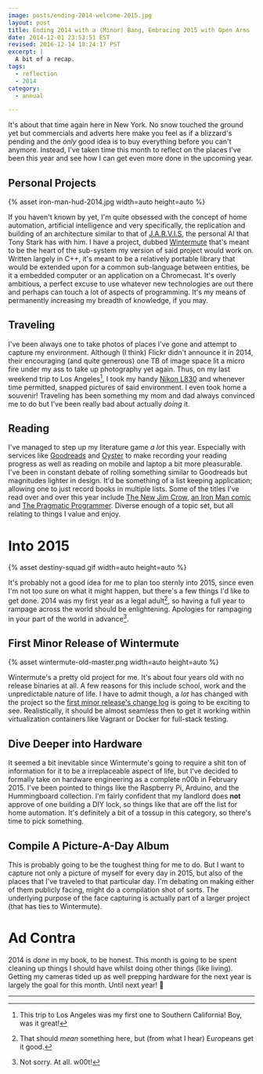 ```yaml
---
image: posts/ending-2014-welcome-2015.jpg
layout: post
title: Ending 2014 with a (Minor) Bang, Embracing 2015 with Open Arms
date: 2014-12-01 23:53:51 EST
revised: 2016-12-14 18:24:17 PST
excerpt: |
  A bit of a recap.
tags:
  - reflection
  - 2014
category:
  - annual

---
```


It's about that time again here in New York. No snow touched the ground yet but
commercials and adverts here make you feel as if a blizzard's pending and the
_only_ good idea is to buy everything before you can't anymore. Instead, I've
taken time this month to reflect on the places I've been this year and see how
I can get even more done in the upcoming year.

## Personal Projects
{% asset iron-man-hud-2014.jpg width=auto height=auto %}

If you haven't known by yet, I'm quite obsessed with the concept of home
automation, artificial intelligence and very specifically, the replication and
building of an architecture similar to that of [J.A.R.V.I.S][jarvis], the
personal AI that Tony Stark has with him. I have a project, dubbed
[Wintermute][] that's meant to be the heart of the sub-system my version of
said project would work on. Written largely in C++, it's meant to be a
relatively portable library that would be extended upon for a common
sub-language between entities, be it a embedded computer or an application on a
Chromecast. It's overly ambitious, a perfect excuse to use whatever new
technologies are out there and perhaps can touch a lot of aspects of programming.
It's my means of permanently increasing my breadth of knowledge, if
you may.

## Traveling
I've been always one to take photos of places I've gone and attempt to capture
my environment. Although (I think) Flickr didn't announce it in 2014, their
encouraging (and quite generous) one TB of image space lit a micro fire under
my ass to take up photography yet again. Thus, on my last weekend trip to Los
Angeles[^1], I took my handy [Nikon L830][cam_nikon_l830] and whenever time
permitted, snapped pictures of said environment. I even took home a souvenir!
Traveling has been something my mom and dad always convinced me to do but
I've been really bad about actually _doing_ it.


## Reading
I've managed to step up my literature game _a lot_ this year. Especially
with services like [Goodreads][] and [Oyster][] to make recording your reading
progress as well as reading on mobile and laptop a bit more pleasurable. I've
been in constant debate of rolling something similar to Goodreads but
magnitudes lighter in design. It'd be something of a list keeping application;
allowing one to just record books in multiple lists. Some of the titles I've
read over and over this year include [The New Jim Crow][tnjc], [an Iron Man
comic][imc] and [The Pragmatic Programmer][tpp]. Diverse enough of a topic set,
but all relating to things I value and enjoy.

# Into 2015
{% asset destiny-squad.gif width=auto height=auto %}

It's probably not a good idea for me to plan too sternly into 2015, since even
I'm not too sure on what it might happen, but there's a few things I'd like to
get done. 2014 was my first year as a legal adult[^2], so having a full year
to rampage across the world should be enlightening. Apologies for rampaging in
your part of the world in advance[^3].

## First Minor Release of Wintermute
{% asset wintermute-old-master.png width=auto height=auto %}

Wintermute's a pretty old project for me. It's about four years old with no
release binaries at all. A few reasons for this include school, work and the
unpredictable nature of life. I have to admit though, a *lot* has changed with
the project so the [first minor release's change log][fmrc-wntr] is going to be
exciting to see. Realistically, it should be almost seamless then to get it
working within virtualization containers like Vagrant or Docker for full-stack
testing.

## Dive Deeper into Hardware
It seemed a bit inevitable since Wintermute's going to require a shit ton of
information for it to be a irreplaceable aspect of life, but I've decided to
formally take on hardware engineering as a complete n00b in February 2015. I've
been pointed to things like the Raspberry Pi, Arduino, and the Hummingboard
collection. I'm fairly confident that my landlord does **not** approve of one
building a DIY lock, so things like that are off the list for home automation.
It's definitely a bit of a tossup in this category, so there's time to pick
something.

## Compile A Picture-A-Day Album
This is probably going to be the toughest thing for me to do. But I want to
capture not only a picture of myself for every day in 2015, but also of the
places that I've traveled to that particular day. I'm debating on making either
of them publicly facing, might do a compilation shot of sorts. The underlying
purpose of the face capturing is actually part of a larger project (that
has ties to Wintermute).

# Ad Contra
2014 is _done_ in my book, to be honest. This month is going to be spent cleaning
up things I should have whilst doing other things (like living). Getting my
cameras tided up as well prepping hardware for the next year is largely the
goal for this month. Until next year! &#x1f44b;

---
[wintermute]: https://github.com/jalcine/wintermute
[jarvis]: http://ironman.wikia.com/wiki/J.A.R.V.I.S.
[cam_nikon_l830]: /gears/camera-nikon-l830
[goodreads]: https://www.goodreads.com/jalcine
[oyster]: https://www.oysterbooks.com/invite/jackya
[tnjc]: https://www.goodreads.com/book/show/6792458-the-new-jim-crow
[imc]: https://www.goodreads.com/book/show/18359958-iron-man-volume-2
[tpp]: https://www.goodreads.com/book/show/4099.The_Pragmatic_Programmer
[fmrc-wntr]: https://github.com/jalcine/wintermute/milestones/v0.1.x

[^1]: This trip to Los Angeles was my first one to Southern California! Boy, was it great!
[^2]: That should _mean_ something here, but (from what I hear) Europeans get it good.
[^3]: Not sorry. At all. w00t!
